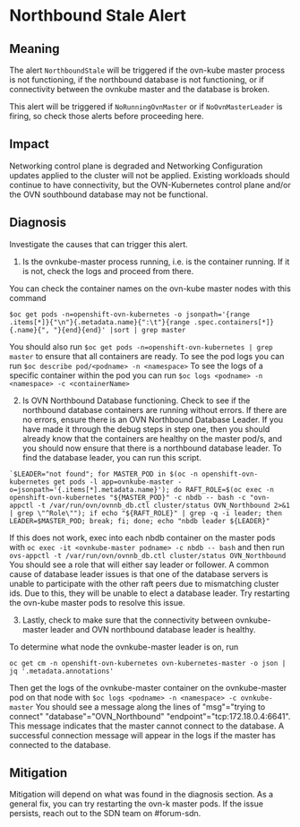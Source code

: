 # Northbound Stale Alert

## Meaning

The alert `NorthboundStale` will be triggered if the ovn-kube master process
is not functioning, if the northbound database is not functioning,
or if connectivity between the ovnkube master and the database is broken.

This alert will be triggered if `NoRunningOvnMaster` or if `NoOvnMasterLeader`
is firing, so check those alerts before proceeding here.

## Impact

Networking control plane is degraded and Networking Configuration updates
applied to the cluster will not be applied.
Existing workloads should continue to have connectivity, but the
OVN-Kubernetes control plane and/or the OVN southbound database
may not be functional.

## Diagnosis

Investigate the causes that can trigger this alert.

1. Is the ovnkube-master process running, i.e. is the container running.
If it is not, check the logs and proceed from there.

You can check the container names on the ovn-kube master nodes with this command
```shell
$oc get pods -n=openshift-ovn-kubernetes -o jsonpath='{range .items[*]}{"\n"}{.metadata.name}{":\t"}{range .spec.containers[*]}{.name}{", "}{end}{end}' |sort | grep master
```
You should also run
`$oc get pods -n=openshift-ovn-kubernetes | grep master`
to ensure that all containers are ready.
To see the pod logs you can run `$oc describe pod/<podname> -n <namespace>`
To see the logs of a specific container within the pod you can run
`$oc logs <podname> -n <namespace> -c <containerName>`

2. Is OVN Northbound Database functioning.
Check to see if the northbound database containers are running without errors.
If there are no errors, ensure there is an OVN Northbound Database Leader.
If you have made it through the debug steps in step one, then you should
already know that the containers are healthy on the master pod/s,
and you should now ensure that there is a northbound database leader.
To find the database leader, you can run this script.
```shell
`$LEADER="not found"; for MASTER_POD in $(oc -n openshift-ovn-kubernetes get pods -l app=ovnkube-master -o=jsonpath='{.items[*].metadata.name}'); do RAFT_ROLE=$(oc exec -n openshift-ovn-kubernetes "${MASTER_POD}" -c nbdb -- bash -c "ovn-appctl -t /var/run/ovn/ovnnb_db.ctl cluster/status OVN_Northbound 2>&1 | grep \"^Role\""); if echo "${RAFT_ROLE}" | grep -q -i leader; then LEADER=$MASTER_POD; break; fi; done; echo "nbdb leader ${LEADER}"
```
If this does not work, exec into each nbdb container on the master pods with
`oc exec -it <ovnkube-master podname> -c nbdb -- bash`
and then run
`ovs-appctl -t /var/run/ovn/ovnnb_db.ctl cluster/status OVN_Northbound`
You should see a role that will either say leader or follower.
A common cause of database leader issues is that one of the database
servers is unable to participate with the other raft peers due to mismatching
cluster ids. Due to this, they will be unable to elect a database leader.
Try restarting the ovn-kube master pods to resolve this issue.


3. Lastly, check to make sure that the connectivity between ovnkube-master
leader and OVN northbound database leader is healthy.

To determine what node the ovnkube-master leader is on, run
```shell
oc get cm -n openshift-ovn-kubernetes ovn-kubernetes-master -o json | jq '.metadata.annotations'
```
Then get the logs of the ovnkube-master container on the ovnkube-master pod
on that node with
`$oc logs <podname> -n <namespace> -c ovnkube-master`
You should see a message along the lines of "msg"="trying to connect"
"database"="OVN_Northbound" "endpoint"="tcp:172.18.0.4:6641".
This message indicates that the master cannot connect to the database.
A successful connection message will appear in the logs if the master
has connected to the database.



## Mitigation

Mitigation will depend on what was found in the diagnosis section.
As a general fix, you can try restarting the ovn-k master pods.
If the issue persists, reach out to the SDN team on #forum-sdn.
